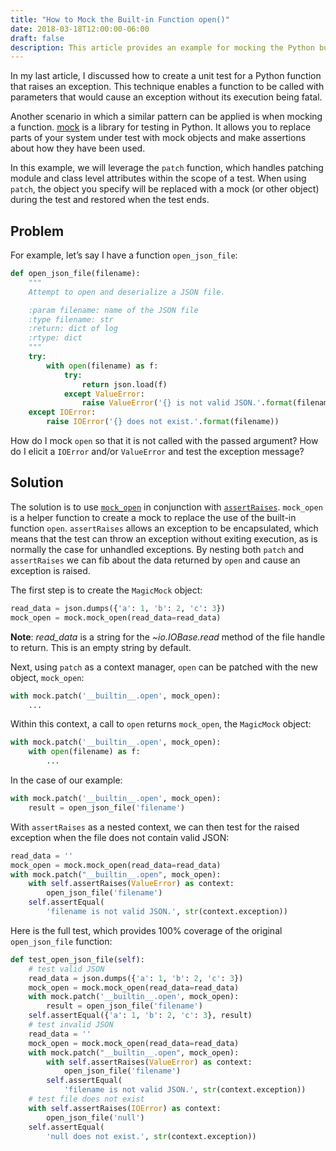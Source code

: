 ```yaml
---
title: "How to Mock the Built-in Function open()"
date: 2018-03-18T12:00:00-06:00
draft: false
description: This article provides an example for mocking the Python built-in function open() using the mock library.
---
```


In my last article, I discussed how to create a unit test for a Python function that raises an exception. This technique enables a function to be called with parameters that would cause an exception without its execution being fatal.

Another scenario in which a similar pattern can be applied is when mocking a function. [mock](https://docs.python.org/3/library/unittest.mock.html) is a library for testing in Python. It allows you to replace parts of your system under test with mock objects and make assertions about how they have been used.

In this example, we will leverage the `patch` function, which handles patching module and class level attributes within the scope of a test. When using `patch`, the object you specify will be replaced with a mock (or other object) during the test and restored when the test ends.

## Problem
For example, let’s say I have a function `open_json_file`:

```python
def open_json_file(filename):
    """
    Attempt to open and deserialize a JSON file.

    :param filename: name of the JSON file
    :type filename: str
    :return: dict of log
    :rtype: dict
    """
    try:
        with open(filename) as f:
            try:
                return json.load(f)
            except ValueError:
                raise ValueError('{} is not valid JSON.'.format(filename))
    except IOError:
        raise IOError('{} does not exist.'.format(filename))
```

How do I mock `open` so that it is not called with the passed argument? How do I elicit a `IOError` and/or `ValueError` and test the exception message?

## Solution
The solution is to use [`mock_open`](https://docs.python.org/3.3/library/unittest.mock.html#mock-open) in conjunction with [`assertRaises`](https://docs.python.org/dev/library/unittest.html#unittest.TestCase.assertRaises). `mock_open` is a helper function to create a mock to replace the use of the built-in function `open`. `assertRaises` allows an exception to be encapsulated, which means that the test can throw an exception without exiting execution, as is normally the case for unhandled exceptions. By nesting both `patch` and `assertRaises` we can fib about the data returned by `open` and cause an exception is raised.

The first step is to create the `MagicMock` object:

```python
read_data = json.dumps({'a': 1, 'b': 2, 'c': 3})
mock_open = mock.mock_open(read_data=read_data)
```

**Note**: *read_data* is a string for the *~io.IOBase.read* method of the file handle to return. This is an empty string by default.

Next, using `patch` as a context manager, `open` can be patched with the new object, `mock_open`:

```python
with mock.patch('__builtin__.open', mock_open):
    ...
```

Within this context, a call to `open` returns `mock_open`, the `MagicMock` object:

```python
with mock.patch('__builtin__.open', mock_open):
    with open(filename) as f:
        ...
```

In the case of our example:

```python
with mock.patch('__builtin__.open', mock_open):
    result = open_json_file('filename')
```

With `assertRaises` as a nested context, we can then test for the raised exception when the file does not contain valid JSON:

```python
read_data = ''
mock_open = mock.mock_open(read_data=read_data)
with mock.patch("__builtin__.open", mock_open):
    with self.assertRaises(ValueError) as context:
        open_json_file('filename')
    self.assertEqual(
        'filename is not valid JSON.', str(context.exception))
```

Here is the full test, which provides 100% coverage of the original `open_json_file` function:

```python
def test_open_json_file(self):
    # test valid JSON
    read_data = json.dumps({'a': 1, 'b': 2, 'c': 3})
    mock_open = mock.mock_open(read_data=read_data)
    with mock.patch('__builtin__.open', mock_open):
        result = open_json_file('filename')
    self.assertEqual({'a': 1, 'b': 2, 'c': 3}, result)
    # test invalid JSON
    read_data = ''
    mock_open = mock.mock_open(read_data=read_data)
    with mock.patch("__builtin__.open", mock_open):
        with self.assertRaises(ValueError) as context:
            open_json_file('filename')
        self.assertEqual(
            'filename is not valid JSON.', str(context.exception))
    # test file does not exist
    with self.assertRaises(IOError) as context:
        open_json_file('null')
    self.assertEqual(
        'null does not exist.', str(context.exception))
```
